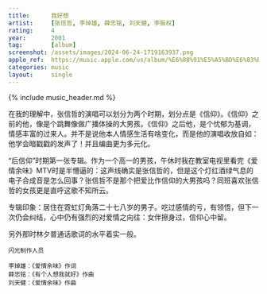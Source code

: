 ```yaml
---
title:      我好想
artist:     [张信哲, 李焯雄, 薛忠铭, 刘天健, 李振权]
rating:     4
year:       2001
tag:        [album]
screenshot: /assets/images/2024-06-24-1719163937.png
apple_ref:  https://music.apple.com/us/album/%E6%88%91%E5%A5%BD%E6%83%B3/1167459207
categories: music
layout:     single
---
```

{% include music_header.md %}

在我的理解中，张信哲的演唱可以划分为两个时期，划分点是《信仰》。《信仰》之前的他，像是个跳舞像做广播体操的大男孩。《信仰》之后他，是个忧郁为基调，情感丰富的过来人。并不是说他本人情感生活有啥变化，而是他的演唱收放自如：他学会暗戳戳的发声了！并且编曲更为多元化。

“后信仰”时期第一张专辑。作为一个高一的男孩，午休时我在教室电视里看完《爱情余味》MTV时是半懵逼的：这声线确实是张信哲的，但是这个灯红酒绿气息的电子合成音是怎么回事？张信哲不是那个把爱比作信仰的大男孩吗？同班喜欢张信哲的女孩更是直呼这歌不知所云。

专辑印象：居住在霓虹灯角落二十七八岁的男子。吃过感情的亏，有领悟，但下一次仍会纠结，心中仍有强烈的对爱情之向往：女伴擦身过，信仰心中留。

另外那时林夕普通话歌词的水平着实一般。

```
闪光制作人员

李焯雄：《爱情余味》作词
薛忠铭：《有个人想我就好》作曲
刘天健：《爱情余味》作曲
```
